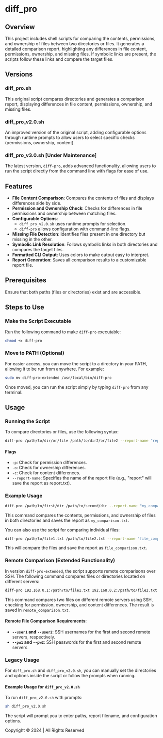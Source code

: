 
# diff_pro

## Overview

This project includes shell scripts for comparing the contents, permissions, and ownership of files between two directories or files. It generates a detailed comparison report, highlighting any differences in file content, permissions, ownership, and missing files. If symbolic links are present, the scripts follow these links and compare the target files.

## Versions

### diff_pro.sh

This original script compares directories and generates a comparison report, displaying differences in file content, permissions, ownership, and missing files.

### diff_pro_v2.0.sh

An improved version of the original script, adding configurable options through runtime prompts to allow users to select specific checks (permissions, ownership, content).

### diff_pro_v3.0.sh [Under Maintenance]

The latest version, `diff-pro`, adds advanced functionality, allowing users to run the script directly from the command line with flags for ease of use.

## Features

- **File Content Comparison**: Compares the contents of files and displays differences side by side.
- **Permission and Ownership Check**: Checks for differences in file permissions and ownership between matching files.
- **Configurable Options**:
  - `diff_pro_v2.0.sh` uses runtime prompts for selection.
  - `diff-pro` allows configuration with command-line flags.
- **Missing File Detection**: Identifies files present in one directory but missing in the other.
- **Symbolic Link Resolution**: Follows symbolic links in both directories and compares the target files.
- **Formatted CLI Output**: Uses colors to make output easy to interpret.
- **Report Generation**: Saves all comparison results to a customizable report file.

## Prerequisites

Ensure that both paths (files or directories) exist and are accessible.

## Steps to Use

### Make the Script Executable

Run the following command to make `diff-pro` executable:

```bash
chmod +x diff-pro
```

### Move to PATH (Optional)

For easier access, you can move the script to a directory in your PATH, allowing it to be run from anywhere. For example:

```bash
sudo mv diff-pro-extended /usr/local/bin/diff-pro
```

Once moved, you can run the script simply by typing `diff-pro` from any terminal.

## Usage

### Running the Script

To compare directories or files, use the following syntax:

```bash
diff-pro /path/to/dir/or/file /path/to/dir2/or/file2 --report-name "report_name" -p -o -c
```

#### Flags

- `-p`: Check for permission differences.
- `-o`: Check for ownership differences.
- `-c`: Check for content differences.
- `--report-name`: Specifies the name of the report file (e.g., "report" will save the report as report.txt).

### Example Usage

```bash
diff-pro /path/to/first/dir /path/to/second/dir --report-name "my_comparison" -p -o -c
```

This command compares the contents, permissions, and ownership of files in both directories and saves the report as `my_comparison.txt`.

You can also use the script for comparing individual files:

```bash
diff-pro /path/to/file1.txt /path/to/file2.txt --report-name "file_comparison" -p -o -c
```

This will compare the files and save the report as `file_comparison.txt`.

### Remote Comparison (Extended Functionality)

In version `diff-pro-extended`, the script supports remote comparisons over SSH. The following command compares files or directories located on different servers:

```bash
diff-pro 192.168.0.1:/path/to/file1.txt 192.168.0.2:/path/to/file2.txt --report-name "remote_comparison" --user1 "username" --user2 "username" --pw1 "password1" --pw2 "password2" -p -o -c
```

This command compares two files on different remote servers using SSH, checking for permission, ownership, and content differences. The result is saved in `remote_comparison.txt`.

#### Remote File Comparison Requirements:

- **`--user1` and `--user2`**: SSH usernames for the first and second remote servers, respectively.
- **`--pw1` and `--pw2`**: SSH passwords for the first and second remote servers.

### Legacy Usage

For `diff_pro.sh` and `diff_pro_v2.0.sh`, you can manually set the directories and options inside the script or follow the prompts when running.

#### Example Usage for `diff_pro_v2.0.sh`

To run `diff_pro_v2.0.sh` with prompts:

```bash
sh diff_pro_v2.0.sh
```

The script will prompt you to enter paths, report filename, and configuration options.

Copyright © 2024 | All Rights Reserved
